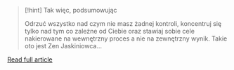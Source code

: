 >[!hint] Tak więc, podsumowując
>
> Odrzuć wszystko nad czym nie masz żadnej kontroli, koncentruj się tylko nad tym co zależne od Ciebie oraz stawiaj sobie cele nakierowane na wewnętrzny proces a nie na zewnętrzny wynik. Takie oto jest Zen Jaskiniowca…

[Read full article](https://zenjaskiniowca.pl/jak-zostac-krolem-zycia)
